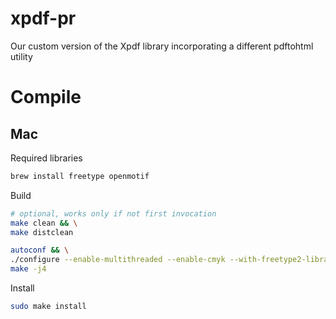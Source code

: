 # xpdf-pr
Our custom version of the Xpdf library incorporating a different pdftohtml utility

# Compile
## Mac
Required libraries
```sh
brew install freetype openmotif
```
Build
```sh
# optional, works only if not first invocation
make clean && \
make distclean

autoconf && \
./configure --enable-multithreaded --enable-cmyk --with-freetype2-library=$(brew --prefix freetype) --with-freetype2-includes="$(brew --prefix freetype)/include/freetype2" && \
make -j4
```
Install
```sh
sudo make install
```
